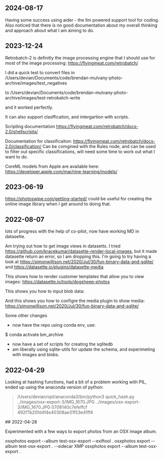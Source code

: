 
## 2024-08-17
Having some success using aider - the llm powered support tool for coding. 
Also noticed that there is no good documentation about my overall thinking and approach about what I am aiming to do. 


## 2023-12-24 
Retrobatch-2 is definitly the image processing engine that I should use for most of the image processing:
https://flyingmeat.com/retrobatch/

I did a quick test to convert files in 
/Users/devian/Documents/code/brendan-mulvany-photo-archive/images/test_negatives

to 
/Users/devian/Documents/code/brendan-mulvany-photo-archive/images/test-retrobatch-write

and it worked perfectly. 

It can also support clasfficaiton, and intergartion with scripts.

Scripting documentation
https://flyingmeat.com/retrobatch/docs-2.0/shellscripts/

Documentation for classificaiton:
https://flyingmeat.com/retrobatch/docs-2.0/classification/
Can be comgined with the Rules node, and can be used to filter out specific classifications, will need some time to work out what I want to do. 

CoreML models from Apple are available here:
https://developer.apple.com/machine-learning/models/ 

## 2023-06-19 

https://photoswipe.com/getting-started/ could be useful for creating the online image library when I get around to doing that. 


## 2022-08-07 


lots of progress with the help of co-pilot, now have working MD in datasette. 

Am trying out how to get image views in datasetts. 
I tried https://github.com/kracekumar/datasette-render-local-images, but it made datasette return an error, so I am dropping this. 
I'm going to try having a look at https://simonwillison.net/2020/Jul/30/fun-binary-data-and-sqlite/ and https://datasette.io/plugins/datasette-media 

This shows how to render customer templates that allow you to view images:
https://datasette.io/tools/dogsheep-photos

This shows you how to input blob data: 

And this shows you how to configre the media plugin to show media:
https://simonwillison.net/2020/Jul/30/fun-binary-data-and-sqlite/

Some other changes 

- now have the repo using conda env, use:

$ conda activate bm_archive 

- now have a set of scripts for creating the sqlitedb 
- am liberally using sqlite-utils for update the schema, and experimeting with images and blobs. 



## 2022-04-29 

Looking at hashing functions, had a bit of a problem working with PIL, ended up using the anaconda version of python:
> /Users/devian/opt/anaconda3/bin/python3 quick_hash.py ../images/osx-export-3/IMG_1670.JPG
../images/osx-export-3/IMG_1670.JPG
0708140c7efeffcf
492f7b20fd4f4e40308ae31f53e41ff4 


## 2022-04-28 

Experimented with a few ways to export photos from an OSX image album. 

osxphotos export --album test-osx-export --exiftool  .
osxphotos export --album test-osx-export . --sidecar XMP
osxphotos export --album test-osx-export .

